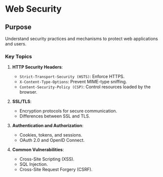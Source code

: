 # Web Security

## Purpose
Understand security practices and mechanisms to protect web applications and users.

### Key Topics
1. **HTTP Security Headers**:
   - `Strict-Transport-Security (HSTS)`: Enforce HTTPS.
   - `X-Content-Type-Options`: Prevent MIME-type sniffing.
   - `Content-Security-Policy (CSP)`: Control resources loaded by the browser.

2. **SSL/TLS**:
   - Encryption protocols for secure communication.
   - Differences between SSL and TLS.

3. **Authentication and Authorization**:
   - Cookies, tokens, and sessions.
   - OAuth 2.0 and OpenID Connect.

4. **Common Vulnerabilities**:
   - Cross-Site Scripting (XSS).
   - SQL Injection.
   - Cross-Site Request Forgery (CSRF).

